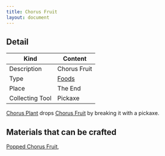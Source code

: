 ```yaml
---
title: Chorus Fruit
layout: document
---
```

## Detail

|Kind|Content|
|---|---|
|Description|Chorus Fruit|
|Type|[Foods](Foods)|
|Place|The End|
|Collecting Tool|Pickaxe|

[Chorus Plant](Chorus_Plant) drops [Chorus Fruit](Chorus_Fruit) by breaking it with a pickaxe.

## Materials that can be crafted

[Popped Chorus Fruit](Popped_Chorus_Fruit),
